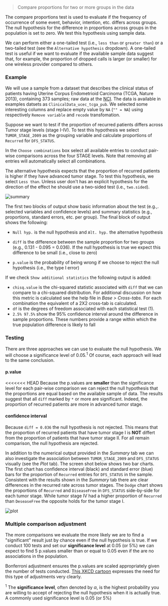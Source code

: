> Compare proportions for two or more groups in the data


The compare proportions test is used to evaluate if the frequency of occurrence of some event, behavior, intention, etc. differs across groups. The null hypothesis for the difference in proportions across groups in the population is set to zero. We test this hypothesis using sample data.

We can perform either a one-tailed test (i.e., `less than` or `greater than`) or a two-tailed test (see the `Alternative hypothesis` dropdown). A one-tailed test is useful if we want to evaluate if the available sample data suggest that, for example, the proportion of dropped calls is larger (or smaller) for one wireless provider compared to others.


### Example

We will use a sample from a dataset that describes the clinical status of patients having Uterine Corpus Endometrioid Carcinoma (TCGA, Nature 2013), containing 373 samples; raw data at the [NCI](https://tcga-data.nci.nih.gov/docs/publications/ucec_2013/). The data is available in examples datsets as `ClinicalData_ucec_tcga_pub`. We selected some interesting columns and replace empty value by `NA` (`"" = NA`) using  respectively `Remove variable` and `recode` transfomation.

Suppose we want to test if the proportion of recurred patients differs across Tumor stage levels (stage I-IV). To test this hypothesis we select `TUMOR_STAGE_2009` as the grouping variable and calculate proportions of `Recurred` for `DFS_STATUS`.

In the `Choose combinations` box select all available entries to conduct pair-wise comparisons across the four STAGE levels. Note that removing all entries will automatically select all combinations. 

The alternative hypothesis expects that the proportion of recurred patients is higher if they have advanced tumor stage. To test this hypothesis, we select `Less than`. Unless user don't has an explicit hypothesis for the direction of the effect he should use a two-sided test (i.e., `two.sided`). 


![summary](figures_quant/compare_props_summary.png)

The first two blocks of output show basic information about the test (e.g.,. selected variables and confidence levels) and summary statistics (e.g., proportions, standard errors, etc. per group). The final block of output shows the following:

* `Null hyp.` is the null hypothesis and `Alt. hyp.` the alternative hypothesis

* `diff` is the difference between the sample proportion for two groups (e.g., 0.131 - 0.095 = 0.036). If the null hypothesis is true we expect this difference to be small (i.e., close to zero)

* `p.value` is the probability of being wrong if we choose to reject the null hypothesis (i.e., the type I error)

If we check `Show additional statistics` the following output is added:

* `chisq.value` is the chi-squared statistic associated with `diff` that we can compare to a chi-squared distribution. For additional discussion on how this metric is calculated see the help file in _Base > Cross-tabs_. For each combination the equivalent of a 2X2 cross-tab is calculated.
* `df` is the degrees of freedom associated with each statistical test (1).
* `2.5% 97.5%` show the 95% confidence interval around the difference in sample proportions. These numbers provide a range within which the true population difference is likely to fall

### Testing

There are three approaches we can use to evaluate the null hypothesis. We will choose a significance level of 0.05.<sup>1</sup> Of course, each approach will lead to the same conclusion.

#### p.value

<<<<<<< HEAD
Because the p.values are **smaller** than the significance level for each pair-wise comparison we can reject the null hypothesis that the proportions are equal based on the available sample of data. The results suggest that all `diff` marked by `*` or more are significant. Indeed, the proportion of recurred patients are more in advanced tumor stage.

#### confidence interval

Because `diff = 0.036` the null hypothesis is not rejected. This means that the proportion of recurred patients that have tumor stage I is **NOT** differt from the proportion of patients that have tumor stage II. For all remain comparison, the null hypothesis are rejected.


In addition to the numerical output provided in the _Summary_ tab we can also investigate the association between `TUMOR_STAGE_2009` and `DFS_STATUS` visually (see the _Plot_ tab). The screen shot below shows two bar charts. The first chart has confidence interval (black) and standard error (blue) bars for the proportion of `Recurred` entries for `DFS_STATUS` in the sample. Consistent with the results shown in the _Summary_ tab there are clear differences in the recurred rate across  tumor stages. The `Dodge` chart shows the proportions of `Recurred` and `DiseaseFree` in `DFS_STATUS` side-by-side for each tumor stage. While tumor stage IV had a higher proportion of `Recurred` than `DeseaseFree` the opposite holds for the tumor stage I.

![plot](figures_quant/compare_props_plot.png)



### Multiple comparison adjustment

The more comparisons we evaluate the more likely we are to find a "significant" result just by chance even if the null hypothesis is true. If we conduct 100 tests and set our **significance level** at 0.05 (or 5%) we can expect to find 5 p.values smaller than or equal to 0.05 even if the are no associations in the population.

Bonferroni adjustment ensures the p.values are scaled appropriately given the number of tests conducted. <a href="https://xkcd.com/882/" target="blank">This XKCD cartoon</a> expresses the need for this type of adjustments very clearly.

<!--
### _Stats speak_

This is a **comparison of proportions** test of the null hypothesis that the true population **difference in proportions** is equal to **0**. Using a significance level of 0.05, we reject the null hypothesis for each pair of passengers classes evaluated, and conclude that the true population **difference in proportions** is **not equal to 0**.

The p.value for the test of differences in the survival proportion for 1st versus 2nd class passengers is **< .001**. This is the probability of observing a sample **difference in proportions** that is as or more extreme than the sample **difference in proportion** from the data if the null hypothesis is true. In this case, it is the probability of observing a sample **difference in proportions** that is less than **-0.194** or greater than **0.194** if the true population **difference in proportions** is **0**.

The 95% confidence interval is **0.112** to **0.277**. If repeated samples were taken and the 95% confidence interval computed for each one, the true **difference in population proportions** would fall inside the confidence interval in 95% of the samples
<<<<<<< HEAD
-->
<!--
```{r}
library(explainr)
res <- prop.test(matrix(c(179, 115, 103,146), nrow = 2), alternative = "two.sided", conf.level = .95, correct = FALSE)
```
-->
<sup>1</sup> The **significance level**, often denoted by $\alpha$, is the highest probability you are willing to accept of rejecting the null hypothesis when it is actually true. A commonly used significance level is 0.05 (or 5%)


